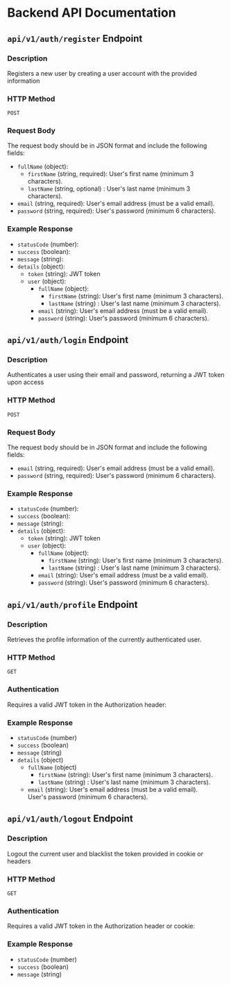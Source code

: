 # Backend API Documentation

## `api/v1/auth/register` Endpoint

### Description

Registers a new user by creating a user account with the provided information

### HTTP Method

`POST`

### Request Body

The request body should be in JSON format and include the following fields:

- `fullName` (object):
    - `firstName` (string, required): User's first name (minimum 3 characters).
    - `lastName` (string, optional)
    : User's last name (minimum 3 characters).
- `email` (string, required): User's email address (must be a valid email).
- `password` (string, required):
User's password (minimum 6 characters).


### Example Response

- `statusCode` (number): 
- `success` (boolean):
- `message` (string):
- `details` (object):
    - `token` (string): JWT token
    - `user` (object):
        - `fullName` (object):
            - `firstName` (string): User's first name (minimum 3 characters).
            - `lastName` (string)
    : User's last name (minimum 3 characters).
        - `email` (string): User's email address (must be a valid email).
        - `password` (string):
User's password (minimum 6 characters).
 

## `api/v1/auth/login` Endpoint

### Description

Authenticates a user using their email and password, returning a JWT token upon access

### HTTP Method

`POST`

### Request Body

The request body should be in JSON format and include the following fields:

- `email` (string, required): User's email address (must be a valid email).
- `password` (string, required):
User's password (minimum 6 characters).

### Example Response

- `statusCode` (number): 
- `success` (boolean):
- `message` (string):
- `details` (object):
    - `token` (string): JWT token
    - `user` (object):
        - `fullName` (object):
            - `firstName` (string): User's first name (minimum 3 characters).
            - `lastName` (string)
    : User's last name (minimum 3 characters).
        - `email` (string): User's email address (must be a valid email).
        - `password` (string):
User's password (minimum 6 characters).

## `api/v1/auth/profile` Endpoint

### Description

Retrieves the profile information of the currently authenticated user.

### HTTP Method

`GET`

### Authentication

Requires a valid JWT token in the Authorization header:

### Example Response

- `statusCode` (number) 
- `success` (boolean)
- `message` (string)
- `details` (object)    
    - `fullName` (object)
        - `firstName` (string): User's first name (minimum 3 characters).
        - `lastName` (string)
    : User's last name (minimum 3 characters).
    - `email` (string): User's email address (must be a valid email).    
User's password (minimum 6 characters).


## `api/v1/auth/logout` Endpoint

### Description

Logout the current user and blacklist the token provided in cookie or headers

### HTTP Method

`GET`

### Authentication

Requires a valid JWT token in the Authorization header or cookie:

### Example Response

- `statusCode` (number)
- `success` (boolean)
- `message` (string)